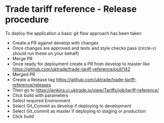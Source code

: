 # Trade tariff reference - Release procedure

To deploy the application a basic git flow approach has been taken
- Create a PR against develop with changes
- Once changes are approved and tests and style checks pass (circle-ci should run these on your behalf)
- Merge PR
- Once ready for deployment create a PR from develop to master like https://github.com/uktrade/trade-tariff-reference/pull/142
- Merged PR
- Create a Release tag https://github.com/uktrade/trade-tariff-reference/releases
- Then go to https://jenkins.ci.uktrade.io/view/Tariffs/job/tariff-reference/
- Click build with parameters
- Select required Environment 
- Select Git_Commit as develop if deploying to development
- Select Git_commit as master if deploying to staging or production
- Click build



